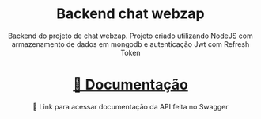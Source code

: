 <h1 align="center">Backend chat webzap</h1>
<p align="center">Backend do projeto de chat webzap. Projeto criado utilizando NodeJS com armazenamento de dados em mongodb e autenticação Jwt com Refresh Token</p>

<h1 align="center">
    <a href="https://chat-webzap-backend.herokuapp.com/docs/">🔗 Documentação</a>
</h1>
<p align="center">🚀 Link para acessar documentação da API feita no Swagger</p>
